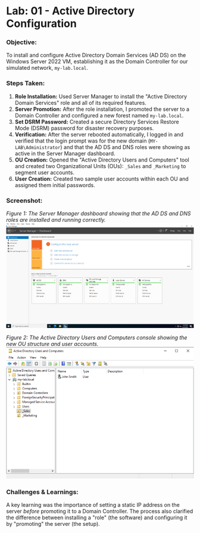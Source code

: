 # Lab: 01 - Active Directory Configuration

### Objective:
To install and configure Active Directory Domain Services (AD DS) on the Windows Server 2022 VM, establishing it as the Domain Controller for our simulated network, `my-lab.local`.

### Steps Taken:
1.  **Role Installation:** Used Server Manager to install the "Active Directory Domain Services" role and all of its required features.
2.  **Server Promotion:** After the role installation, I promoted the server to a Domain Controller and configured a new forest named `my-lab.local`.
3.  **Set DSRM Password:** Created a secure Directory Services Restore Mode (DSRM) password for disaster recovery purposes.
4.  **Verification:** After the server rebooted automatically, I logged in and verified that the login prompt was for the new domain (`MY-LAB\Administrator`) and that the AD DS and DNS roles were showing as active in the Server Manager dashboard.
5.  **OU Creation:** Opened the "Active Directory Users and Computers" tool and created two Organizational Units (OUs): `_Sales` and `_Marketing` to segment user accounts.
6.  **User Creation:** Created two sample user accounts within each OU and assigned them initial passwords.


### Screenshot:
*Figure 1: The Server Manager dashboard showing that the AD DS and DNS roles are installed and running correctly.*
![Server Manager Dashboard](Server-Manager-Dashboard.png)

*Figure 2: The Active Directory Users and Computers console showing the new OU structure and user accounts.*
![Active Directory OU Structure](AD-user.png)

### Challenges & Learnings:
A key learning was the importance of setting a static IP address on the server *before* promoting it to a Domain Controller. The process also clarified the difference between installing a "role" (the software) and configuring it by "promoting" the server (the setup).
